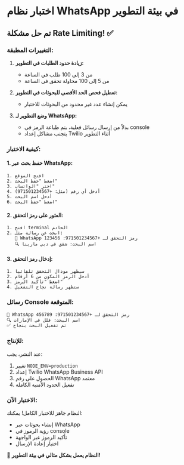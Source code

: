 # اختبار نظام WhatsApp في بيئة التطوير

## تم حل مشكلة Rate Limiting! ✅

### التغييرات المطبقة:

1. **زيادة حدود الطلبات في التطوير:**
   - من 3 إلى 100 طلب في الساعة
   - من 5 إلى 100 محاولة تحقق في الساعة

2. **تعطيل فحص الحد الأقصى للبحوثات في التطوير:**
   - يمكن إنشاء عدد غير محدود من البحوثات للاختبار

3. **وضع التطوير لـ WhatsApp:**
   - بدلاً من إرسال رسائل فعلية، يتم طباعة الرمز في console
   - يتجنب مشاكل إعداد Twilio أثناء التطوير

### كيفية الاختبار:

#### 1. حفظ بحث عبر WhatsApp:
```
1. افتح الموقع
2. اضغط "حفظ البحث"
3. اختر "الواتساب"
4. أدخل أي رقم (مثل: +971501234567)
5. أدخل اسم البحث
6. اضغط "حفظ البحث"
```

#### 2. العثور على رمز التحقق:
```
1. افتح terminal الخادم
2. ابحث عن رسالة مثل:
   📱 WhatsApp رمز التحقق لـ +971501234567: 123456
   🔍 اسم البحث: شقق في دبي مارينا
```

#### 3. إدخال رمز التحقق:
```
1. سيظهر مودال التحقق تلقائياً
2. أدخل الرمز المكون من 6 أرقام
3. اضغط "تأكيد الرمز"
4. ستظهر رسالة نجاح التفعيل
```

### رسائل Console المتوقعة:

```bash
📱 WhatsApp رمز التحقق لـ +971501234567: 456789
🔍 اسم البحث: فلل في الإمارات
✅ تم تفعيل البحث بنجاح
```

### للإنتاج:

عند النشر، يجب:
1. تغيير `NODE_ENV=production`
2. إعداد Twilio WhatsApp Business API
3. الحصول على رقم WhatsApp معتمد
4. تفعيل الحدود الأمنية الكاملة

### الاختبار الآن:

النظام جاهز للاختبار الكامل! يمكنك:
- إنشاء بحوثات عبر WhatsApp
- رؤية الرموز في console
- تأكيد الرموز عبر الواجهة
- اختبار إعادة الإرسال

🚀 **النظام يعمل بشكل مثالي في بيئة التطوير!**